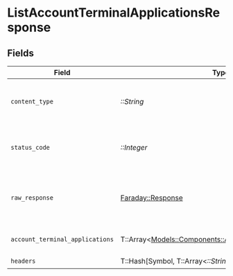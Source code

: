 # ListAccountTerminalApplicationsResponse


## Fields

| Field                                                                                                         | Type                                                                                                          | Required                                                                                                      | Description                                                                                                   |
| ------------------------------------------------------------------------------------------------------------- | ------------------------------------------------------------------------------------------------------------- | ------------------------------------------------------------------------------------------------------------- | ------------------------------------------------------------------------------------------------------------- |
| `content_type`                                                                                                | *::String*                                                                                                    | :heavy_check_mark:                                                                                            | HTTP response content type for this operation                                                                 |
| `status_code`                                                                                                 | *::Integer*                                                                                                   | :heavy_check_mark:                                                                                            | HTTP response status code for this operation                                                                  |
| `raw_response`                                                                                                | [Faraday::Response](https://www.rubydoc.info/gems/faraday/Faraday/Response)                                   | :heavy_check_mark:                                                                                            | Raw HTTP response; suitable for custom response parsing                                                       |
| `account_terminal_applications`                                                                               | T::Array<[Models::Components::AccountTerminalApplication](../../models/shared/accountterminalapplication.md)> | :heavy_minus_sign:                                                                                            | The request completed successfully.                                                                           |
| `headers`                                                                                                     | T::Hash[Symbol, T::Array<*::String*>]                                                                         | :heavy_check_mark:                                                                                            | N/A                                                                                                           |